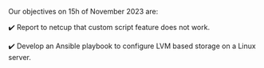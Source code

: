 Our objectives on 15h of November 2023 are:

:heavy_check_mark: Report to netcup that custom script feature does not work.  

:heavy_check_mark: Develop an Ansible playbook to configure LVM based storage on a Linux server.
